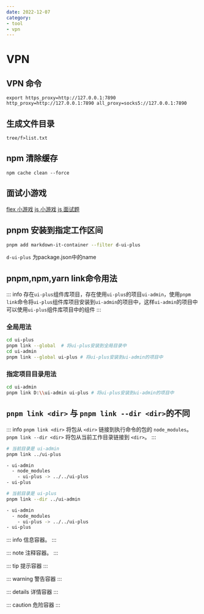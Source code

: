 ```yaml
---
date: 2022-12-07
category:
- tool
- vpn
---
```


# VPN

## VPN 命令

```shell
export https_proxy=http://127.0.0.1:7890 http_proxy=http://127.0.0.1:7890 all_proxy=socks5://127.0.0.1:7890
```

## 生成文件目录

```shell
tree/f>list.txt
```

## npm 清除缓存

```shell
npm cache clean --force
```

## 面试小游戏

[flex 小游戏](http://flexboxfroggy.com/)
[js 小游戏](https://codepip.com/games/sherlock-scopes/)
[js 面试题](https://jschallenger.com/)

## pnpm 安装到指定工作区间

``` bash
pnpm add markdown-it-container --filter d-ui-plus
```

`d-ui-plus` 为package.json中的name

## pnpm,npm,yarn link命令用法

::: info
存在`ui-plus`组件库项目，存在使用`ui-plus`的项目`ui-admin`，使用`pnpm link`命令将`ui-plus`组件库项目安装到`ui-admin`的项目中，这样`ui-admin`的项目中可以使用`ui-plus`组件库项目中的组件
:::

### 全局用法

```bash
cd ui-plus
pnpm link --global  # 将ui-plus安装到全局目录中
cd ui-admin
pnpm link --global ui-plus # 将ui-plus安装到ui-admin的项目中
```

### 指定项目目录用法

```bash
cd ui-admin
pnpm link D:\\ui-admin ui-plus # 将ui-plus安装到ui-admin的项目中
```

## `pnpm link <dir>` 与 `pnpm link --dir <dir>`的不同

::: info
`pnpm link <dir>` 将包从 `<dir>` 链接到执行命令的包的 `node_modules`。 `pnpm link --dir <dir>` 将包从当前工作目录链接到 `<dir>`。
:::

```bash
# 当前目录是 ui-admin
pnpm link ../ui-plus

- ui-admin
  - node_modules
    - ui-plus -> ../../ui-plus
- ui-plus

# 当前目录是 ui-plus
pnpm link --dir ../ui-admin

- ui-admin
  - node_modules
    - ui-plus -> ../../ui-plus
- ui-plus
```

::: info
信息容器。
:::

::: note
注释容器。
:::

::: tip
提示容器
:::

::: warning
警告容器
:::

::: details
详情容器
:::

::: caution
危险容器
:::
